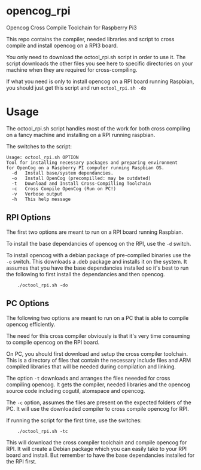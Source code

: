# opencog_rpi
Opencog Cross Compile Toolchain for Raspberry Pi3

This repo contains the compiler, needed libraries and script to
cross compile and install opencog on a RPI3 board. 

You only need to download the octool_rpi.sh script in order to use it.
The script downloads the other files you see here to specific directories 
on your machine when they are required for cross-compiling. 

If what you need is only to install opencog on a RPI board running Raspbian, 
you should just get this script and run ``` octool_rpi.sh -do ```

# Usage

The octool_rpi.sh script handles most of the work for both 
cross compiling on a fancy machine and installing on a RPI 
running raspbian. 

The switches to the script:

```
Usage: octool_rpi.sh OPTION
Tool for installing necessary packages and preparing environment
for OpenCog on a Raspberry PI computer running Raspbian OS.
  -d   Install base/system dependancies.
  -o   Install OpenCog (precompilled: may be outdated)
  -t   Download and Install Cross-Compilling Toolchain
  -c   Cross Compile OpenCog (Run on PC!)
  -v   Verbose output
  -h   This help message
```

## RPI Options

The first two options are meant to run on a RPI board running Raspbian. 

To install the base dependancies of opencog on the RPI,
use the ```-d``` switch. 

To install opencog with a debian package of pre-compiled 
binaries use the ```-o``` switch. This downloads a .deb
package and installs it on the system. 
It assumes that you have the base dependancies installed 
so it's best to run the following to first install the 
dependancies and then opencog. 
```
    ./octool_rpi.sh -do
```

## PC Options

The following two options are meant to run on a PC that is able
to compile opencog efficiently. 

The need for this cross compiler obviously is that it's very time
consuming to compile opencog on the RPI board. 

On PC, you should first download and setup the cross compiler toolchain.
This is a directory of files that contain the necessary include files and
ARM compiled libraries that will be needed during compilation and linking. 

The option ``` -t ``` downloads and arranges the files neeeded for 
cross compiling opencog. It gets the compiler, needed libraries and 
the opencog source code including cogutil, atomspace and opencog.

The ``` -c ``` option, assumes the files are present on the expected 
folders of the PC. It will use the downloaded compiler to cross compile
opencog for RPI. 

If running the script for the first time, use the switches:
```
	./octool_rpi.sh -tc
```
This will download the cross compiler toolchain and compile opencog for RPI.
It will create a Debian package which you can easily take to your RPI board and
install. But remember to have  the base dependancies installed for the RPI first. 

